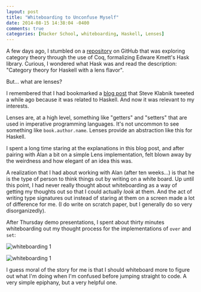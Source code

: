 ```yaml
---
layout: post
title: "Whiteboarding to Unconfuse Myself"
date: 2014-08-15 14:38:04 -0400
comments: true
categories: [Hacker School, whiteboarding, Haskell, Lenses]
---
```


A few days ago, I stumbled on a [repository](https://github.com/jwiegley/category-theory) on GitHub that was exploring category theory through the use of Coq, formalizing Edware Kmett's Hask library. Curious, I wondered what Hask was and read the description: "Category theory for Haskell with a lens flavor". 

But... what are lenses?

I remembered that I had bookmarked a [blog post](http://blog.jakubarnold.cz/2014/07/14/lens-tutorial-introduction-part-1.html) that Steve Klabnik tweeted a while ago because it was related to Haskell. And now it was relevant to my interests.

Lenses are, at a high level, something like "getters" and "setters" that are used in imperative programming languages. It's not uncommon to see something like `book.author.name`. Lenses provide an abstraction like this for Haskell.

I spent a long time staring at the explanations in this blog post, and after pairing with Alan a bit on a simple Lens implementation, felt blown away by the weirdness and how elegant of an idea this was.

A realization that I had about working with Alan (after ten weeks...) is that he is the type of person to think things out by writing on a white board. Up until this point, I had never really thought about whiteboarding as a way of getting my thoughts out so that I could actually *look* at them. And the act of writing type signatures out instead of staring at them on a screen made a lot of difference for me. (I do write on scratch paper, but I generally do so very disorganizedly).

After Thursday demo presentations, I spent about thirty minutes whiteboarding out my thought process for the implementations of `over` and `set`:

![whiteboarding 1](/images/wb2.JPG)

![whiteboarding 1](/images/wb1.JPG)

I guess moral of the story for me is that I should whiteboard more to figure out what I'm doing when I'm confused before jumping straight to code. A very simple epiphany, but a very helpful one.